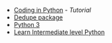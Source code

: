 - [Coding in Python](https://www.digitalocean.com/community/tutorial_series/how-to-code-in-python-3) _- Tutorial_
- [Dedupe package](dedupe.io)
- [Python 3](https://datawhatnow.com/things-you-are-probably-not-using-in-python-3-but-should/?)
- [Learn Intermediate level Python](https://www.kdnuggets.com/2019/06/7-steps-mastering-intermediate-machine-learning-python.html)
